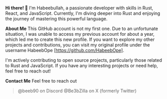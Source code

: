 **Hi there! 👋**
I'm Habeebullah, a passionate developer with skills in Rust, React, and JavaScript. Currently, I'm diving deeper into Rust and enjoying the journey of mastering this powerful language.

**About Me**
This GitHub account is not my first one. Due to an unfortunate situation, I was unable to access my previous account for about a year, which led me to create this new profile. If you want to explore my other projects and contributions, you can visit my original profile under the username HabeebOpe [https://github.com/HabeebOpe].

I'm actively contributing to open source projects, particularly those related to Rust and JavaScript. If you have any interesting projects or need help, feel free to reach out!

**Contact Me**
Feel free to reach out 
> @beeb90 on Discord
> @Be3bZilla on X (formerly Twitter)

